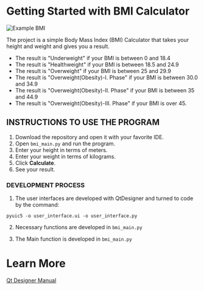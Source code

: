 # Getting Started with BMI Calculator

![Example BMI](https://user-images.githubusercontent.com/53980530/198906142-52ef7a69-82ea-4c1d-b37e-f85ffe28e3ba.jpg)

The project is a simple Body Mass Index (BMI) Calculator that takes your height and weight and gives you a result.
- The result is "Underweight" if your BMI is between 0 and 18.4
- The result is "Healthweight" if your BMI is between 18.5 and 24.9
- The result is "Overweight" if your BMI is between 25 and 29.9
- The result is "Overweight(Obesity)-I. Phase" if your BMI is between 30.0 and 34.9
- The result is "Overweight(Obesity)-II. Phase" if your BMI is between 35 and 44.9
- The result is "Overweight(Obesity)-III. Phase" if your BMI is over 45.

## **INSTRUCTIONS TO USE THE PROGRAM**

1. Download the repository and open it with your favorite IDE.
2. Open `bmi_main.py` and run the program.
3. Enter your height in terms of meters.
4. Enter your weight in terms of kilograms.
5. Click **Calculate**.
6. See your result.


### **DEVELOPMENT PROCESS**
1. The user interfaces are developed with QtDesigner and turned to code by the command:

`pyuic5 -o user_interface.ui -o user_interface.py`

2. Necessary functions are developed in `bmi_main.py`

3. The Main function is developed in `bmi_main.py`

# Learn More

[Qt Designer Manual](https://doc.qt.io/qt-6/qtdesigner-manual.html)
